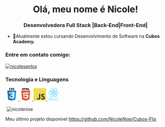 <h1 align="center">Olá, meu nome é Nicole!</h1>
<h3 align="center">Desenvolvedora Full Stack |Back-End|Front-End|</h3>

- 🔭Atualmente estou cursando Desenvolvimento de Software na **Cubos Academy.**

<h3 align="left">Entre em contato comigo:</h3>
<p align="left">
<a href="https://linkedin.com/in/nicolesantos" target="blank"><img align="center" src="https://raw.githubusercontent.com/rahuldkjain/github-profile-readme-generator/master/src/images/icons/Social/linked-in-alt.svg" alt="nicolesantos" height="30" width="40" /></a>
</p>

<h3 align="left">Tecnologia e Linguagens</h3>
<p align="left"> <a href="https://www.w3schools.com/css/" target="_blank" rel="noreferrer"> <img src="https://raw.githubusercontent.com/devicons/devicon/master/icons/css3/css3-original-wordmark.svg" alt="css3" width="40" height="40"/> </a> <a href="https://www.w3.org/html/" target="_blank" rel="noreferrer"> <img src="https://raw.githubusercontent.com/devicons/devicon/master/icons/html5/html5-original-wordmark.svg" alt="html5" width="40" height="40"/> </a> <a href="https://developer.mozilla.org/en-US/docs/Web/JavaScript" target="_blank" rel="noreferrer"> <img src="https://raw.githubusercontent.com/devicons/devicon/master/icons/javascript/javascript-original.svg" alt="javascript" width="40" height="40"/> </a> <a href="https://reactjs.org/" target="_blank" rel="noreferrer"> <img src="https://raw.githubusercontent.com/devicons/devicon/master/icons/react/react-original-wordmark.svg" alt="react" width="40" height="40"/> </a> </p>

<p>&nbsp;<img align="center" src="https://github-readme-stats.vercel.app/api?username=nicolenixe&show_icons=true&locale=en" alt="nicolenixe" /></p>

Meu último projeto disponível
https://github.com/NicoleNixe/Cubos-Flix


